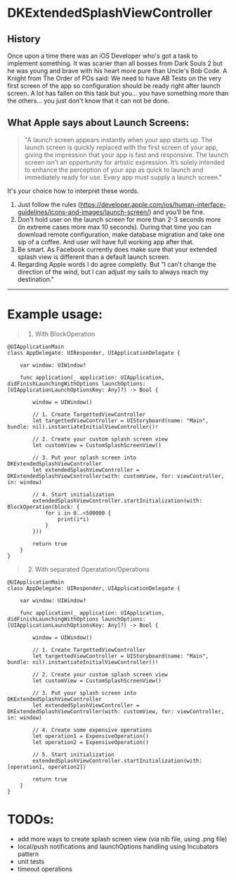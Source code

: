 # DKExtendedSplashViewController

## History

Once upon a time there was an iOS Developer who's got a task to implement something. It was scarier than all bosses from Dark Souls 2 but he was young and brave with his heart more pure than Uncle's Bob Code. 
A Knight from The Order of POs said:
We need to have AB Tests on the very first screen of the app so configuration should be ready right after launch screen. A lot has fallen on this task but you... you have something more than the others... you just don't know that it can not be done.

## What Apple says about Launch Screens:

> "A launch screen appears instantly when your app starts up. The launch screen is quickly replaced with the first screen of your app, giving the impression that your app is fast and responsive. The launch screen isn’t an opportunity for artistic expression. It’s solely intended to enhance the perception of your app as quick to launch and immediately ready for use. Every app must supply a launch screen."

It's your choice how to interpret these words. 
1. Just follow the rules (https://developer.apple.com/ios/human-interface-guidelines/icons-and-images/launch-screen/) and you'll be fine. 
2. Don't hold user on the launch screen for more than 2-3 seconds more (in extreme cases more max 10 seconds). During that time you can download remote configuration, make database migration and take one sip of a coffee. And user will have full working app after that. 
3. Be smart. As Facebook currently does make sure that your extended splash view is different than a default launch screen. 
4. Regarding Apple words I do agree completly. But "I can't change the direction of the wind, but I can adjust my sails to always reach my destination."

------------------------------

# Example usage:

> 1. With BlockOperation

```
@UIApplicationMain
class AppDelegate: UIResponder, UIApplicationDelegate {

    var window: UIWindow?

    func application(_ application: UIApplication, didFinishLaunchingWithOptions launchOptions: [UIApplicationLaunchOptionsKey: Any]?) -> Bool {
        
        window = UIWindow()
        
        // 1. Create TargettedViewController
        let targettedViewController = UIStoryboard(name: "Main", bundle: nil).instantiateInitialViewController()!

        // 2. Create your custom splash screen view
        let customView = CustomSplashScreenView()
        
        // 3. Put your splash screen into DKExtendedSplashViewController
        let extendedSplashViewController = DKExtendedSplashViewController(with: customView, for: viewController, in: window)
        
        // 4. Start initialization 
        extendedSplashViewController.startInitialization(with: BlockOperation(block: {
            for i in 0..<500000 {
                print(i*i)
            }
        }))
        
        return true
    }
}
```

> 2. With separated Operatation/Operations

```
@UIApplicationMain
class AppDelegate: UIResponder, UIApplicationDelegate {

    var window: UIWindow?

    func application(_ application: UIApplication, didFinishLaunchingWithOptions launchOptions: [UIApplicationLaunchOptionsKey: Any]?) -> Bool {
        
        window = UIWindow()
        
        // 1. Create TargettedViewController
        let targettedViewController = UIStoryboard(name: "Main", bundle: nil).instantiateInitialViewController()!

        // 2. Create your custom splash screen view
        let customView = CustomSplashScreenView()
        
        // 3. Put your splash screen into DKExtendedSplashViewController
        let extendedSplashViewController = DKExtendedSplashViewController(with: customView, for: viewController, in: window)
        
        // 4. Create some expensive operations
        let operation1 = ExpensiveOperation()
        let operation2 = ExpensiveOperation()
        
        // 5. Start initialization 
        extendedSplashViewController.startInitialization(with: [operation1, operation2])
        
        return true
    }
}
```
# TODOs:
- add more ways to create splash screen view (via nib file, using .png file)
- local/push notifications and launchOptions handling using Incubators pattern
- unit tests
- timeout operations
